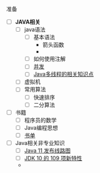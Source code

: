 准备

- [ ] **JAVA相关**
    - [ ] java语法
    	- [ ] 基本语法
    	    -  箭头函数
    	    -  
    	- [ ] 如何使用注解
    	- [ ] [并发](http://www.importnew.com/27052.html)  
    	- [ ] [Java多线程的相关知识点](https://blog.csdn.net/u013256816/article/details/51325246)
    - [ ] 虚拟机
    - [ ] 常用算法
    	- [ ] 快速排序
    	- [ ] 二分算法
- [ ] 书籍
    - [ ] 程序员的数学
    - [ ] Java编程思想
	- [ ] [书单](http://blog.jobbole.com/106093/)

- [ ] Java相关非专业知识
    - [ ] [Java 11 发布线路图](http://www.importnew.com/28380.html)
    - [ ] [JDK 10 的 109 项新特性](http://www.importnew.com/28364.html)
    - 